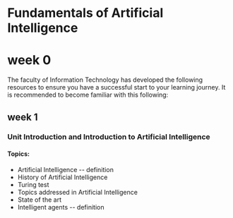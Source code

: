 # Fundamentals of Artificial Intelligence

# week 0

The faculty of Information Technology has developed the following resources to ensure you have a successful start to your learning journey. It is recommended to become familiar with this following:

## week 1

### Unit Introduction and Introduction to Artificial Intelligence

#### Topics:

- Artificial Intelligence -- definition
- History of Artificial Intelligence
- Turing test
- Topics addressed in Artificial Intelligence
- State of the art
- Intelligent agents -- definition